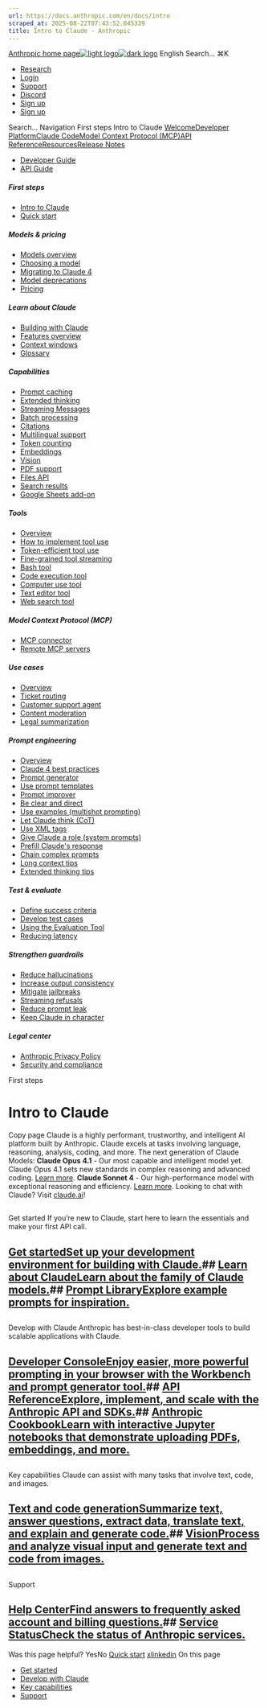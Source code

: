 ```yaml
---
url: https://docs.anthropic.com/en/docs/intro
scraped_at: 2025-08-22T07:43:52.845339
title: Intro to Claude - Anthropic
---
```


[Anthropic home page![light logo](https://mintlify.s3.us-west-1.amazonaws.com/anthropic/logo/light.svg)![dark logo](https://mintlify.s3.us-west-1.amazonaws.com/anthropic/logo/dark.svg)](https://docs.anthropic.com/)
English
Search...
⌘K
  * [Research](https://www.anthropic.com/research)
  * [Login](https://console.anthropic.com/login)
  * [Support](https://support.anthropic.com/)
  * [Discord](https://www.anthropic.com/discord)
  * [Sign up](https://console.anthropic.com/login)
  * [Sign up](https://console.anthropic.com/login)


Search...
Navigation
First steps
Intro to Claude
[Welcome](https://docs.anthropic.com/en/home)[Developer Platform](https://docs.anthropic.com/en/docs/intro)[Claude Code](https://docs.anthropic.com/en/docs/claude-code/overview)[Model Context Protocol (MCP)](https://docs.anthropic.com/en/docs/mcp)[API Reference](https://docs.anthropic.com/en/api/messages)[Resources](https://docs.anthropic.com/en/resources/overview)[Release Notes](https://docs.anthropic.com/en/release-notes/overview)
* [Developer Guide](https://docs.anthropic.com/en/docs/intro)
* [API Guide](https://docs.anthropic.com/en/api/overview)
##### First steps
  * [Intro to Claude](https://docs.anthropic.com/en/docs/intro)
  * [Quick start](https://docs.anthropic.com/en/docs/get-started)


##### Models & pricing
  * [Models overview](https://docs.anthropic.com/en/docs/about-claude/models/overview)
  * [Choosing a model](https://docs.anthropic.com/en/docs/about-claude/models/choosing-a-model)
  * [Migrating to Claude 4](https://docs.anthropic.com/en/docs/about-claude/models/migrating-to-claude-4)
  * [Model deprecations](https://docs.anthropic.com/en/docs/about-claude/model-deprecations)
  * [Pricing](https://docs.anthropic.com/en/docs/about-claude/pricing)


##### Learn about Claude
  * [Building with Claude](https://docs.anthropic.com/en/docs/overview)
  * [Features overview](https://docs.anthropic.com/en/docs/build-with-claude/overview)
  * [Context windows](https://docs.anthropic.com/en/docs/build-with-claude/context-windows)
  * [Glossary](https://docs.anthropic.com/en/docs/about-claude/glossary)


##### Capabilities
  * [Prompt caching](https://docs.anthropic.com/en/docs/build-with-claude/prompt-caching)
  * [Extended thinking](https://docs.anthropic.com/en/docs/build-with-claude/extended-thinking)
  * [Streaming Messages](https://docs.anthropic.com/en/docs/build-with-claude/streaming)
  * [Batch processing](https://docs.anthropic.com/en/docs/build-with-claude/batch-processing)
  * [Citations](https://docs.anthropic.com/en/docs/build-with-claude/citations)
  * [Multilingual support](https://docs.anthropic.com/en/docs/build-with-claude/multilingual-support)
  * [Token counting](https://docs.anthropic.com/en/docs/build-with-claude/token-counting)
  * [Embeddings](https://docs.anthropic.com/en/docs/build-with-claude/embeddings)
  * [Vision](https://docs.anthropic.com/en/docs/build-with-claude/vision)
  * [PDF support](https://docs.anthropic.com/en/docs/build-with-claude/pdf-support)
  * [Files API](https://docs.anthropic.com/en/docs/build-with-claude/files)
  * [Search results](https://docs.anthropic.com/en/docs/build-with-claude/search-results)
  * [Google Sheets add-on](https://docs.anthropic.com/en/docs/agents-and-tools/claude-for-sheets)


##### Tools
  * [Overview](https://docs.anthropic.com/en/docs/agents-and-tools/tool-use/overview)
  * [How to implement tool use](https://docs.anthropic.com/en/docs/agents-and-tools/tool-use/implement-tool-use)
  * [Token-efficient tool use](https://docs.anthropic.com/en/docs/agents-and-tools/tool-use/token-efficient-tool-use)
  * [Fine-grained tool streaming](https://docs.anthropic.com/en/docs/agents-and-tools/tool-use/fine-grained-tool-streaming)
  * [Bash tool](https://docs.anthropic.com/en/docs/agents-and-tools/tool-use/bash-tool)
  * [Code execution tool](https://docs.anthropic.com/en/docs/agents-and-tools/tool-use/code-execution-tool)
  * [Computer use tool](https://docs.anthropic.com/en/docs/agents-and-tools/tool-use/computer-use-tool)
  * [Text editor tool](https://docs.anthropic.com/en/docs/agents-and-tools/tool-use/text-editor-tool)
  * [Web search tool](https://docs.anthropic.com/en/docs/agents-and-tools/tool-use/web-search-tool)


##### Model Context Protocol (MCP)
  * [MCP connector](https://docs.anthropic.com/en/docs/agents-and-tools/mcp-connector)
  * [Remote MCP servers](https://docs.anthropic.com/en/docs/agents-and-tools/remote-mcp-servers)


##### Use cases
  * [Overview](https://docs.anthropic.com/en/docs/about-claude/use-case-guides/overview)
  * [Ticket routing](https://docs.anthropic.com/en/docs/about-claude/use-case-guides/ticket-routing)
  * [Customer support agent](https://docs.anthropic.com/en/docs/about-claude/use-case-guides/customer-support-chat)
  * [Content moderation](https://docs.anthropic.com/en/docs/about-claude/use-case-guides/content-moderation)
  * [Legal summarization](https://docs.anthropic.com/en/docs/about-claude/use-case-guides/legal-summarization)


##### Prompt engineering
  * [Overview](https://docs.anthropic.com/en/docs/build-with-claude/prompt-engineering/overview)
  * [Claude 4 best practices](https://docs.anthropic.com/en/docs/build-with-claude/prompt-engineering/claude-4-best-practices)
  * [Prompt generator](https://docs.anthropic.com/en/docs/build-with-claude/prompt-engineering/prompt-generator)
  * [Use prompt templates](https://docs.anthropic.com/en/docs/build-with-claude/prompt-engineering/prompt-templates-and-variables)
  * [Prompt improver](https://docs.anthropic.com/en/docs/build-with-claude/prompt-engineering/prompt-improver)
  * [Be clear and direct](https://docs.anthropic.com/en/docs/build-with-claude/prompt-engineering/be-clear-and-direct)
  * [Use examples (multishot prompting)](https://docs.anthropic.com/en/docs/build-with-claude/prompt-engineering/multishot-prompting)
  * [Let Claude think (CoT)](https://docs.anthropic.com/en/docs/build-with-claude/prompt-engineering/chain-of-thought)
  * [Use XML tags](https://docs.anthropic.com/en/docs/build-with-claude/prompt-engineering/use-xml-tags)
  * [Give Claude a role (system prompts)](https://docs.anthropic.com/en/docs/build-with-claude/prompt-engineering/system-prompts)
  * [Prefill Claude's response](https://docs.anthropic.com/en/docs/build-with-claude/prompt-engineering/prefill-claudes-response)
  * [Chain complex prompts](https://docs.anthropic.com/en/docs/build-with-claude/prompt-engineering/chain-prompts)
  * [Long context tips](https://docs.anthropic.com/en/docs/build-with-claude/prompt-engineering/long-context-tips)
  * [Extended thinking tips](https://docs.anthropic.com/en/docs/build-with-claude/prompt-engineering/extended-thinking-tips)


##### Test & evaluate
  * [Define success criteria](https://docs.anthropic.com/en/docs/test-and-evaluate/define-success)
  * [Develop test cases](https://docs.anthropic.com/en/docs/test-and-evaluate/develop-tests)
  * [Using the Evaluation Tool](https://docs.anthropic.com/en/docs/test-and-evaluate/eval-tool)
  * [Reducing latency](https://docs.anthropic.com/en/docs/test-and-evaluate/strengthen-guardrails/reduce-latency)


##### Strengthen guardrails
  * [Reduce hallucinations](https://docs.anthropic.com/en/docs/test-and-evaluate/strengthen-guardrails/reduce-hallucinations)
  * [Increase output consistency](https://docs.anthropic.com/en/docs/test-and-evaluate/strengthen-guardrails/increase-consistency)
  * [Mitigate jailbreaks](https://docs.anthropic.com/en/docs/test-and-evaluate/strengthen-guardrails/mitigate-jailbreaks)
  * [Streaming refusals](https://docs.anthropic.com/en/docs/test-and-evaluate/strengthen-guardrails/handle-streaming-refusals)
  * [Reduce prompt leak](https://docs.anthropic.com/en/docs/test-and-evaluate/strengthen-guardrails/reduce-prompt-leak)
  * [Keep Claude in character](https://docs.anthropic.com/en/docs/test-and-evaluate/strengthen-guardrails/keep-claude-in-character)


##### Legal center
  * [Anthropic Privacy Policy](https://www.anthropic.com/legal/privacy)
  * [Security and compliance](https://trust.anthropic.com/)


First steps
# Intro to Claude
Copy page
Claude is a highly performant, trustworthy, and intelligent AI platform built by Anthropic. Claude excels at tasks involving language, reasoning, analysis, coding, and more.
The next generation of Claude Models: **Claude Opus 4.1** - Our most capable and intelligent model yet. Claude Opus 4.1 sets new standards in complex reasoning and advanced coding. [Learn more](https://www.anthropic.com/news/claude-opus-4-1). **Claude Sonnet 4** - Our high-performance model with exceptional reasoning and efficiency. [Learn more](https://www.anthropic.com/news/claude-4).
Looking to chat with Claude? Visit [claude.ai](http://www.claude.ai)!
## 
[​](https://docs.anthropic.com/en/docs/intro#get-started)
Get started
If you’re new to Claude, start here to learn the essentials and make your first API call.
## [Get startedSet up your development environment for building with Claude.](https://docs.anthropic.com/en/docs/get-started)## [Learn about ClaudeLearn about the family of Claude models.](https://docs.anthropic.com/en/docs/about-claude/models/overview)## [Prompt LibraryExplore example prompts for inspiration.](https://docs.anthropic.com/en/resources/prompt-library/library)
## 
[​](https://docs.anthropic.com/en/docs/intro#develop-with-claude)
Develop with Claude
Anthropic has best-in-class developer tools to build scalable applications with Claude.
## [Developer ConsoleEnjoy easier, more powerful prompting in your browser with the Workbench and prompt generator tool.](https://console.anthropic.com)## [API ReferenceExplore, implement, and scale with the Anthropic API and SDKs.](https://docs.anthropic.com/en/api/overview)## [Anthropic CookbookLearn with interactive Jupyter notebooks that demonstrate uploading PDFs, embeddings, and more.](https://github.com/anthropics/anthropic-cookbook)
## 
[​](https://docs.anthropic.com/en/docs/intro#key-capabilities)
Key capabilities
Claude can assist with many tasks that involve text, code, and images.
## [Text and code generationSummarize text, answer questions, extract data, translate text, and explain and generate code.](https://docs.anthropic.com/en/docs/build-with-claude/text-generation)## [VisionProcess and analyze visual input and generate text and code from images.](https://docs.anthropic.com/en/docs/build-with-claude/vision)
## 
[​](https://docs.anthropic.com/en/docs/intro#support)
Support
## [Help CenterFind answers to frequently asked account and billing questions.](https://support.anthropic.com/en/)## [Service StatusCheck the status of Anthropic services.](https://www.anthropic.com/status)
Was this page helpful?
YesNo
[Quick start](https://docs.anthropic.com/en/docs/get-started)
[x](https://x.com/AnthropicAI)[linkedin](https://www.linkedin.com/company/anthropicresearch)
On this page
  * [Get started](https://docs.anthropic.com/en/docs/intro#get-started)
  * [Develop with Claude](https://docs.anthropic.com/en/docs/intro#develop-with-claude)
  * [Key capabilities](https://docs.anthropic.com/en/docs/intro#key-capabilities)
  * [Support](https://docs.anthropic.com/en/docs/intro#support)



